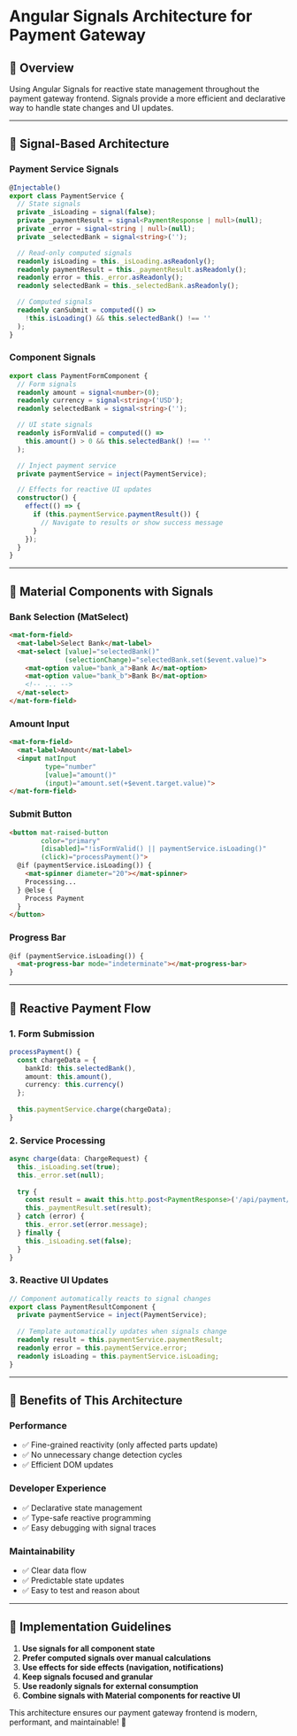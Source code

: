 # Angular Signals Architecture for Payment Gateway

## 🎯 **Overview**
Using Angular Signals for reactive state management throughout the payment gateway frontend. Signals provide a more efficient and declarative way to handle state changes and UI updates.

---

## 🔧 **Signal-Based Architecture**

### **Payment Service Signals**
```typescript
@Injectable()
export class PaymentService {
  // State signals
  private _isLoading = signal(false);
  private _paymentResult = signal<PaymentResponse | null>(null);
  private _error = signal<string | null>(null);
  private _selectedBank = signal<string>('');

  // Read-only computed signals
  readonly isLoading = this._isLoading.asReadonly();
  readonly paymentResult = this._paymentResult.asReadonly();
  readonly error = this._error.asReadonly();
  readonly selectedBank = this._selectedBank.asReadonly();

  // Computed signals
  readonly canSubmit = computed(() => 
    !this.isLoading() && this.selectedBank() !== ''
  );
}
```

### **Component Signals**
```typescript
export class PaymentFormComponent {
  // Form signals
  readonly amount = signal<number>(0);
  readonly currency = signal<string>('USD');
  readonly selectedBank = signal<string>('');

  // UI state signals  
  readonly isFormValid = computed(() => 
    this.amount() > 0 && this.selectedBank() !== ''
  );

  // Inject payment service
  private paymentService = inject(PaymentService);

  // Effects for reactive UI updates
  constructor() {
    effect(() => {
      if (this.paymentService.paymentResult()) {
        // Navigate to results or show success message
      }
    });
  }
}
```

---

## 🎨 **Material Components with Signals**

### **Bank Selection (MatSelect)**
```html
<mat-form-field>
  <mat-label>Select Bank</mat-label>
  <mat-select [value]="selectedBank()" 
              (selectionChange)="selectedBank.set($event.value)">
    <mat-option value="bank_a">Bank A</mat-option>
    <mat-option value="bank_b">Bank B</mat-option>
    <!-- ... -->
  </mat-select>
</mat-form-field>
```

### **Amount Input**
```html
<mat-form-field>
  <mat-label>Amount</mat-label>
  <input matInput 
         type="number" 
         [value]="amount()"
         (input)="amount.set(+$event.target.value)">
</mat-form-field>
```

### **Submit Button**
```html
<button mat-raised-button 
        color="primary"
        [disabled]="!isFormValid() || paymentService.isLoading()"
        (click)="processPayment()">
  @if (paymentService.isLoading()) {
    <mat-spinner diameter="20"></mat-spinner>
    Processing...
  } @else {
    Process Payment
  }
</button>
```

### **Progress Bar**
```html
@if (paymentService.isLoading()) {
  <mat-progress-bar mode="indeterminate"></mat-progress-bar>
}
```

---

## 🔄 **Reactive Payment Flow**

### **1. Form Submission**
```typescript
processPayment() {
  const chargeData = {
    bankId: this.selectedBank(),
    amount: this.amount(),
    currency: this.currency()
  };
  
  this.paymentService.charge(chargeData);
}
```

### **2. Service Processing**
```typescript
async charge(data: ChargeRequest) {
  this._isLoading.set(true);
  this._error.set(null);
  
  try {
    const result = await this.http.post<PaymentResponse>('/api/payment/charge', data).toPromise();
    this._paymentResult.set(result);
  } catch (error) {
    this._error.set(error.message);
  } finally {
    this._isLoading.set(false);
  }
}
```

### **3. Reactive UI Updates**
```typescript
// Component automatically reacts to signal changes
export class PaymentResultComponent {
  private paymentService = inject(PaymentService);
  
  // Template automatically updates when signals change
  readonly result = this.paymentService.paymentResult;
  readonly error = this.paymentService.error;
  readonly isLoading = this.paymentService.isLoading;
}
```

---

## 🎯 **Benefits of This Architecture**

### **Performance**
- ✅ Fine-grained reactivity (only affected parts update)
- ✅ No unnecessary change detection cycles
- ✅ Efficient DOM updates

### **Developer Experience**
- ✅ Declarative state management
- ✅ Type-safe reactive programming
- ✅ Easy debugging with signal traces

### **Maintainability**
- ✅ Clear data flow
- ✅ Predictable state updates
- ✅ Easy to test and reason about

---

## 📝 **Implementation Guidelines**

1. **Use signals for all component state**
2. **Prefer computed signals over manual calculations**
3. **Use effects for side effects (navigation, notifications)**
4. **Keep signals focused and granular**
5. **Use readonly signals for external consumption**
6. **Combine signals with Material components for reactive UI**

This architecture ensures our payment gateway frontend is modern, performant, and maintainable! 🚀 